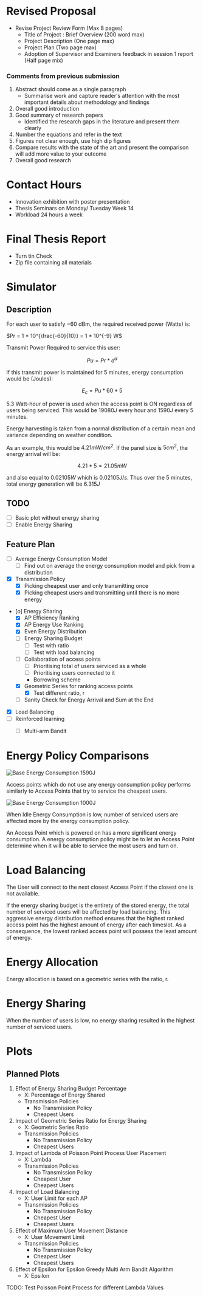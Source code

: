 # Revised Proposal
- Revise Project Review Form (Max 8 pages)
    - Title of Project : Brief Overview (200 word max)
    - Project Description (One page max)
    - Project Plan (Two page max)
    - Adoption of Supervisor and Examiners feedback in session 1 report (Half page mix)

### Comments from previous submission

1. Abstract should come as a single paragraph
    - Summarise work and capture reader's attention with the most important details about methodology and findings
2. Overall good introduction
3. Good summary of research papers
    -  Identified the research gaps in the literature and present them clearly
4. Number the equations and refer in the text
5. Figures not clear enough, use high dip figures
6. Compare results with the state of the art and present the comparison will add more value to your outcome
7. Overall good research

# Contact Hours
- Innovation exhibition with poster presentation
- Thesis Seminars on Monday/ Tuesday Week 14
- Workload 24 hours a week

# Final Thesis Report
- Turn tin Check
- Zip file containing all materials

# Simulator

## Description
For each user to satisfy $-60$ dBm, the required received power (Watts) is:

$Pr = 1 * 10^{\frac{-60}{10}} = 1 * 10^{-9} W$

Transmit Power Required to service this user:

$$Pu = Pr * d^{\alpha}$$

If this transmit power is maintained for 5 minutes, energy consumption would be (Joules):

$$E_c = Pu * 60 * 5$$

$5.3$ Watt-hour of power is used when the access point is ON regardless of users being serviced. This would be $19080 J$ every hour and $1590 J$ every 5 minutes.

Energy harvesting is taken from a normal distribution of a certain mean and variance depending on weather condition. 

As an example, this would be $4.21 mW/cm^2$.
If the panel size is $5 cm^2$, the energy arrival will be:

$$4.21 * 5 = 21.05 mW$$

and also equal to $0.02105 W$ which is $0.02105 J/s$. Thus over the 5 minutes, total energy generation will be $6.315 J$

## TODO
- [ ] Basic plot without energy sharing
- [ ] Enable Energy Sharing

## Feature Plan
- [ ] Average Energy Consumption Model
    - [ ] Find out on average the energy consumption model and pick from a distribution
- [x] Transmission Policy
    - [x] Picking cheapest user and only transmitting once
    - [x] Picking cheapest users and transmitting until there is no more energy
- [o] Energy Sharing
    - [X] AP Efficiency Ranking
    - [X] AP Energy Use Ranking
    - [X] Even Energy Distribution
    - [ ] Energy Sharing Budget
        - [ ] Test with ratio
        - [ ] Test with load balancing
    - [ ] Collaboration of access points
        - [ ] Prioritising total of users serviced as a whole
        - [ ] Prioritising users connected to it
        - Borrowing scheme
    - [X] Geometric Series for ranking access points
        - [X] Test different ratio, r
    - [ ] Sanity Check for Energy Arrival and Sum at the End
- [X] Load Balancing 
- [ ] Reinforced learning
    - [ ] Multi-arm Bandit


# Energy Policy Comparisons

![Base Energy Consumption 1590J](./images/ec-highbasic.png)

Access points which do not use any energy consumption policy performs similarly to Access Points that try to service the cheapest users.

![Base Energy Consumption 1000J](./images/ec-lowbasic.png)

When Idle Energy Consumption is low, number of serviced users are affected more by the energy consumption policy.

An Access Point which is powered on has a more significant energy consumption. A energy consumption policy might be to let an Access Point determine when it will be able to service the most users and turn on.

# Load Balancing

The User will connect to the next closest Access Point if the closest one is not available.

If the energy sharing budget is the entirety of the stored energy, the total number of serviced users will be affected by load balancing. This aggressive energy distribution method ensures that the highest ranked access point has the highest amount of energy after each timeslot. As a consequence, the lowest ranked access point will possess the least amount of energy.

# Energy Allocation

Energy allocation is based on a geometric series with the ratio, r.

# Energy Sharing

When the number of users is low, no energy sharing resulted in the highest number of serviced users.

# Plots

## Planned Plots

1. Effect of Energy Sharing Budget Percentage
    - X: Percentage of Energy Shared
    - Transmission Policies
        - No Transmission Policy
        - Cheapest Users
2. Impact of Geometric Series Ratio for Energy Sharing
    - X: Geometric Series Ratio
    - Transmission Policies
        - No Transmission Policy
        - Cheapest Users
3. Impact of Lambda of Poisson Point Process User Placement
    - X: Lambda
    - Transmission Policies
        - No Transmission Policy
        - Cheapest User
        - Cheapest Users
4. Impact of Load Balancing
    - X: User Limit for each AP
    - Transmission Policies
        - No Transmission Policy
        - Cheapest User
        - Cheapest Users
5. Effect of Maximum User Movement Distance
    - X: User Movement Limit
    - Transmission Policies
        - No Transmission Policy
        - Cheapest User
        - Cheapest Users
6. Effect of Epsilon for Epsilon Greedy Multi Arm Bandit Algorithm
    - X: Epsilon

TODO: Test Poisson Point Process for different Lambda Values
    

        


